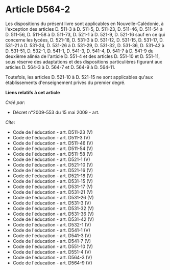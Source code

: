 # Article D564-2

Les dispositions du présent livre sont applicables en Nouvelle-Calédonie, à l'exception des articles D. 511-3 à D. 511-5, D.
511-23, D. 511-46, D. 511-54 à D. 511-56, D. 511-58 à D. 511-73, D. 521-1 à D. 521-9, D. 521-16 sauf en ce qui concerne les
lycées, D. 521-18, D. 531-3 à D. 531-12, D. 531-15, D. 531-17, D. 531-21 à D. 531-24, D. 531-26 à D. 531-29, D. 531-32, D.
531-36, D. 531-42 à D. 531-51, D. 532-1, D. 541-1, D. 541-3, D. 541-4, D. 541-7 à D. 541-9 du deuxième alinéa de l'article D.
551-4 et des articles D. 551-10 et D. 551-11, sous réserve des adaptations et des dispositions particulières figurant aux
articles D. 564-3 à D. 564-7 et D. 564-9 à D. 564-11. 

Toutefois, les articles D. 521-10 à D. 521-15 ne sont applicables qu'aux établissements d'enseignement privés du premier
degré.

**Liens relatifs à cet article**

_Créé par_:

  - Décret n°2009-553 du 15 mai 2009 - art.

_Cite_:

  - Code de l'éducation - art. D511-23 (V)
  - Code de l'éducation - art. D511-3 (V)
  - Code de l'éducation - art. D511-46 (V)
  - Code de l'éducation - art. D511-54 (V)
  - Code de l'éducation - art. D511-58 (V)
  - Code de l'éducation - art. D521-1 (V)
  - Code de l'éducation - art. D521-10 (V)
  - Code de l'éducation - art. D521-16 (V)
  - Code de l'éducation - art. D521-18 (V)
  - Code de l'éducation - art. D531-15 (V)
  - Code de l'éducation - art. D531-17 (V)
  - Code de l'éducation - art. D531-21 (V)
  - Code de l'éducation - art. D531-26 (V)
  - Code de l'éducation - art. D531-3 (V)
  - Code de l'éducation - art. D531-32 (V)
  - Code de l'éducation - art. D531-36 (V)
  - Code de l'éducation - art. D531-42 (V)
  - Code de l'éducation - art. D532-1 (V)
  - Code de l'éducation - art. D541-1 (V)
  - Code de l'éducation - art. D541-3 (V)
  - Code de l'éducation - art. D541-7 (V)
  - Code de l'éducation - art. D551-10 (V)
  - Code de l'éducation - art. D551-4 (V)
  - Code de l'éducation - art. D564-3 (V)
  - Code de l'éducation - art. D564-9 (V)
